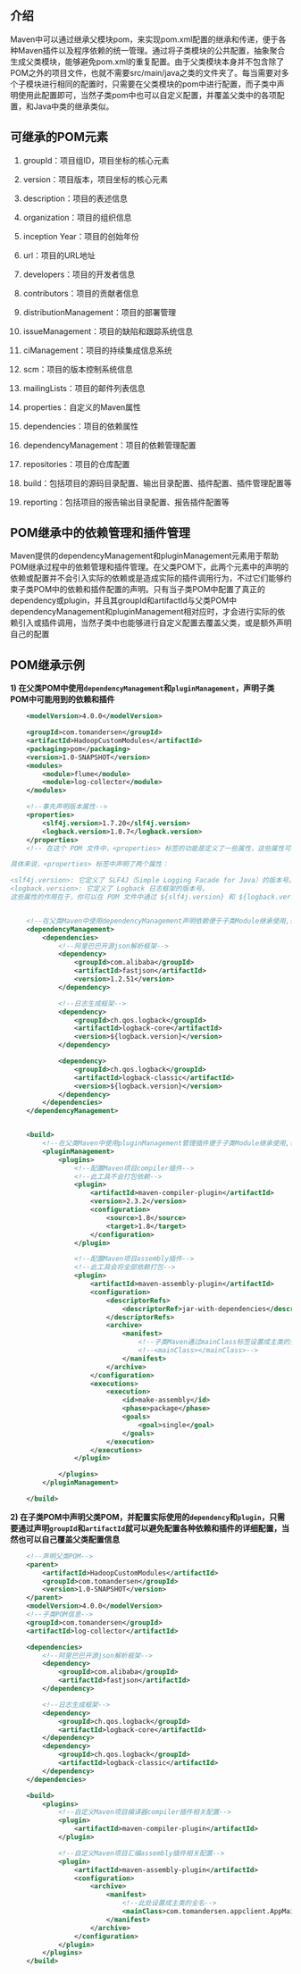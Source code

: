 ## 介绍

Maven中可以通过继承父模块pom，来实现pom.xml配置的继承和传递，便于各种Maven插件以及程序依赖的统一管理。通过将子类模块的公共配置，抽象聚合生成父类模块，能够避免pom.xml的重复配置。由于父类模块本身并不包含除了POM之外的项目文件，也就不需要src/main/java之类的文件夹了。每当需要对多个子模块进行相同的配置时，只需要在父类模块的pom中进行配置，而子类中声明使用此配置即可，当然子类pom中也可以自定义配置，并覆盖父类中的各项配置，和Java中类的继承类似。



## 可继承的POM元素

1) groupId：项目组ID，项目坐标的核心元素

2) version：项目版本，项目坐标的核心元素

3) description：项目的表述信息

4) organization：项目的组织信息

5) inception Year：项目的创始年份

6) url：项目的URL地址

7) developers：项目的开发者信息

8) contributors：项目的贡献者信息

9) distributionManagement：项目的部署管理

10) issueManagement：项目的缺陷和跟踪系统信息

11) ciManagement：项目的持续集成信息系统

12) scm：项目的版本控制系统信息

13) mailingLists：项目的邮件列表信息

14) properties：自定义的Maven属性

15) dependencies：项目的依赖属性

16) dependencyManagement：项目的依赖管理配置

17) repositories：项目的仓库配置

18) build：包括项目的源码目录配置、输出目录配置、插件配置、插件管理配置等

19) reporting：包括项目的报告输出目录配置、报告插件配置等




## POM继承中的依赖管理和插件管理

Maven提供的dependencyManagement和pluginManagement元素用于帮助POM继承过程中的依赖管理和插件管理。在父类POM下，此两个元素中的声明的依赖或配置并不会引入实际的依赖或是造成实际的插件调用行为，不过它们能够约束子类POM中的依赖和插件配置的声明。只有当子类POM中配置了真正的dependency或plugin，并且其groupId和artifactId与父类POM中dependencyManagement和pluginManagement相对应时，才会进行实际的依赖引入或插件调用，当然子类中也能够进行自定义配置去覆盖父类，或是额外声明自己的配置


## POM继承示例

**1) 在父类POM中使用`dependencyManagement`和`pluginManagement`，声明子类POM中可能用到的依赖和插件**

```xml
    <modelVersion>4.0.0</modelVersion>

    <groupId>com.tomandersen</groupId>
    <artifactId>HadoopCustomModules</artifactId>
    <packaging>pom</packaging>
    <version>1.0-SNAPSHOT</version>
    <modules>
        <module>flume</module>
        <module>log-collector</module>
    </modules>

    <!--事先声明版本属性-->
    <properties>
        <slf4j.version>1.7.20</slf4j.version>
        <logback.version>1.0.7</logback.version>
    </properties>
	<!-- 在这个 POM 文件中，<properties> 标签的功能是定义了一些属性，这些属性可以在整个 POM 文件中重复使用，以及在子项目的 POM 文件中继承和覆盖使用。这种方式可以使 POM 文件更加简洁和易于维护。

具体来说，<properties> 标签中声明了两个属性：

<slf4j.version>: 它定义了 SLF4J（Simple Logging Facade for Java）的版本号。
<logback.version>: 它定义了 Logback 日志框架的版本号。
这些属性的作用在于，你可以在 POM 文件中通过 ${slf4j.version} 和 ${logback.version} 的方式引用它们，而不需要在多个地方重复写版本号。这样做的好处是，如果你需要更新版本号，只需在一个地方修改即可，而不需要遍历整个 POM 文件。-->


    <!--在父类Maven中使用dependencyManagement声明依赖便于子类Module继承使用,也便于进行依赖版本控制-->
    <dependencyManagement>
        <dependencies>
            <!--阿里巴巴开源json解析框架-->
            <dependency>
                <groupId>com.alibaba</groupId>
                <artifactId>fastjson</artifactId>
                <version>1.2.51</version>
            </dependency>

            <!--日志生成框架-->
            <dependency>
                <groupId>ch.qos.logback</groupId>
                <artifactId>logback-core</artifactId>
                <version>${logback.version}</version>
            </dependency>

            <dependency>
                <groupId>ch.qos.logback</groupId>
                <artifactId>logback-classic</artifactId>
                <version>${logback.version}</version>
            </dependency>
        </dependencies>
    </dependencyManagement>


    <build>
        <!--在父类Maven中使用pluginManagement管理插件便于子类Module继承使用,也便于进行依赖版本控制-->
        <pluginManagement>
            <plugins>
                <!--配置Maven项目compiler插件-->
                <!--此工具不会打包依赖-->
                <plugin>
                    <artifactId>maven-compiler-plugin</artifactId>
                    <version>2.3.2</version>
                    <configuration>
                        <source>1.8</source>
                        <target>1.8</target>
                    </configuration>
                </plugin>

				<!--配置Maven项目assembly插件-->
            	<!--此工具会将全部依赖打包-->
                <plugin>
                    <artifactId>maven-assembly-plugin</artifactId>
                    <configuration>
                        <descriptorRefs>
                            <descriptorRef>jar-with-dependencies</descriptorRef>
                        </descriptorRefs>
                        <archive>
                            <manifest>
                                <!--子类Maven通过mainClass标签设置成主类的全类名FQCN-->
                                <!--<mainClass></mainClass>-->
                            </manifest>
                        </archive>
                    </configuration>
                    <executions>
                        <execution>
                            <id>make-assembly</id>
                            <phase>package</phase>
                            <goals>
                                <goal>single</goal>
                            </goals>
                        </execution>
                    </executions>
                </plugin>

            </plugins>
        </pluginManagement>

    </build>

```

**2) 在子类POM中声明父类POM，并配置实际使用的`dependency`和`plugin`，只需要通过声明`groupId`和`artifactId`就可以避免配置各种依赖和插件的详细配置，当然也可以自己覆盖父类配置信息**

```xml
    <!--声明父类POM-->
    <parent>
        <artifactId>HadoopCustomModules</artifactId>
        <groupId>com.tomandersen</groupId>
        <version>1.0-SNAPSHOT</version>
    </parent>
    <modelVersion>4.0.0</modelVersion>
    <!--子类POM信息-->
    <groupId>com.tomandersen</groupId>
    <artifactId>log-collector</artifactId>

    <dependencies>
        <!--阿里巴巴开源json解析框架-->
        <dependency>
            <groupId>com.alibaba</groupId>
            <artifactId>fastjson</artifactId>
        </dependency>

        <!--日志生成框架-->
        <dependency>
            <groupId>ch.qos.logback</groupId>
            <artifactId>logback-core</artifactId>
        </dependency>
        <dependency>
            <groupId>ch.qos.logback</groupId>
            <artifactId>logback-classic</artifactId>
        </dependency>
    </dependencies>

    <build>
        <plugins>
            <!--自定义Maven项目编译器compiler插件相关配置-->
            <plugin>
                <artifactId>maven-compiler-plugin</artifactId>
            </plugin>

            <!--自定义Maven项目汇编assembly插件相关配置-->
            <plugin>
                <artifactId>maven-assembly-plugin</artifactId>
                <configuration>
                    <archive>
                        <manifest>
                            <!--此处设置成主类的全名-->
                            <mainClass>com.tomandersen.appclient.AppMain</mainClass>
                        </manifest>
                    </archive>
                </configuration>
            </plugin>
        </plugins>
    </build>

```

